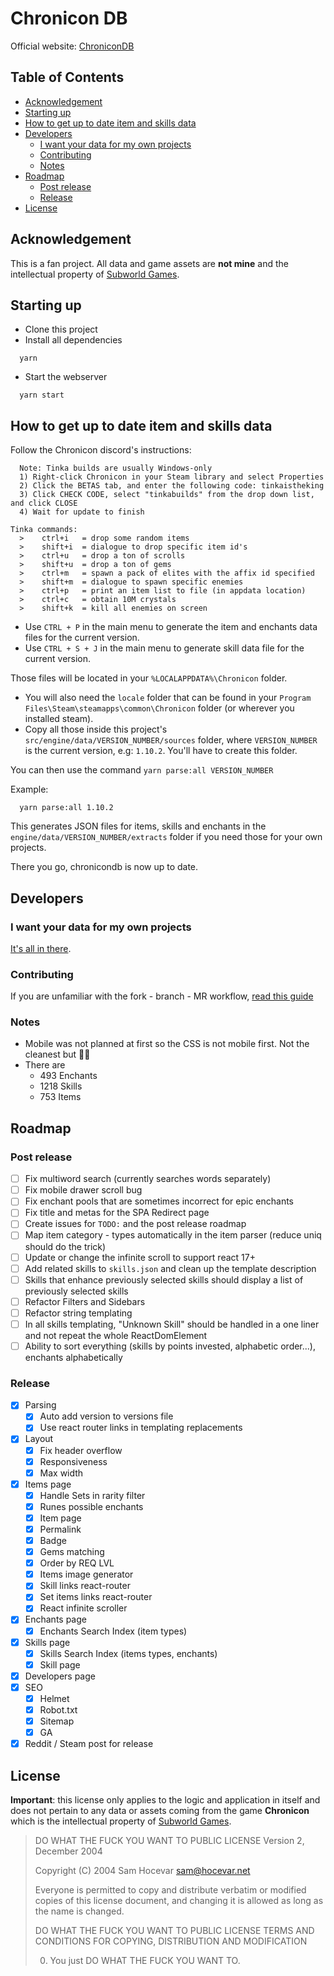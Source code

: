 # Chronicon DB

Official website: [ChroniconDB](https://chronicondb.com)

## Table of Contents

- [Acknowledgement](#acknowledgement)
- [Starting up](#starting-up)
- [How to get up to date item and skills data](#how-to-get-up-to-date-item-and-skills-data)
- [Developers](#developers)
  * [I want your data for my own projects](#i-want-your-data-for-my-own-projects)
  * [Contributing](#contributing)
  * [Notes](#notes)
- [Roadmap](#roadmap)
  * [Post release](#post-release)
  * [Release](#release)
- [License](#license)

## Acknowledgement

This is a fan project. All data and game assets are **not mine** and the intellectual property of [Subworld Games](https://www.subworldgames.com/chronicon/).

## Starting up

- Clone this project
- Install all dependencies
```
  yarn
```
- Start the webserver
```
  yarn start
```

## How to get up to date item and skills data

Follow the Chronicon discord's instructions:
```
  Note: Tinka builds are usually Windows-only
  1) Right-click Chronicon in your Steam library and select Properties
  2) Click the BETAS tab, and enter the following code: tinkaistheking
  3) Click CHECK CODE, select "tinkabuilds" from the drop down list, and click CLOSE
  4) Wait for update to finish
```

```
Tinka commands:
  >    ctrl+i   = drop some random items
  >    shift+i  = dialogue to drop specific item id's
  >    ctrl+u   = drop a ton of scrolls
  >    shift+u  = drop a ton of gems
  >    ctrl+m   = spawn a pack of elites with the affix id specified
  >    shift+m  = dialogue to spawn specific enemies
  >    ctrl+p   = print an item list to file (in appdata location)
  >    ctrl+c   = obtain 10M crystals
  >    shift+k  = kill all enemies on screen
```

- Use `CTRL + P` in the main menu to generate the item and enchants data files for the current version.
- Use `CTRL + S + J` in the main menu to generate skill data file for the current version.

Those files will be located in your `%LOCALAPPDATA%\Chronicon` folder.

- You will also need the `locale` folder that can be found in your `Program Files\Steam\steamapps\common\Chronicon` folder (or wherever you installed steam).
- Copy all those inside this project's `src/engine/data/VERSION_NUMBER/sources` folder, where `VERSION_NUMBER` is the current version, e.g: `1.10.2`. You'll have to create this folder.

You can then use the command `yarn parse:all VERSION_NUMBER`

Example:
```
  yarn parse:all 1.10.2
```

This generates JSON files for items, skills and enchants in the `engine/data/VERSION_NUMBER/extracts` folder if you need those for your own projects.

There you go, chronicondb is now up to date.

## Developers

### I want your data for my own projects

[It's all in there](https://chronicondb.com/developers).

### Contributing

If you are unfamiliar with the fork - branch - MR workflow, [read this guide](https://github.com/firstcontributions/first-contributions)

### Notes

- Mobile was not planned at first so the CSS is not mobile first. Not the cleanest but 🤷‍♀️
- There are
  - 493 Enchants
  - 1218 Skills
  - 753 Items

## Roadmap

### Post release

- [ ] Fix multiword search (currently searches words separately)
- [ ] Fix mobile drawer scroll bug
- [ ] Fix enchant pools that are sometimes incorrect for epic enchants
- [ ] Fix title and metas for the SPA Redirect page
- [ ] Create issues for `TODO:` and the post release roadmap
- [ ] Map item category - types automatically in the item parser (reduce uniq should do the trick)
- [ ] Update or change the infinite scroll to support react 17+
- [ ] Add related skills to `skills.json` and clean up the template description
- [ ] Skills that enhance previously selected skills should display a list of previously selected skills
- [ ] Refactor Filters and Sidebars
- [ ] Refactor string templating
- [ ] In all skills templating, "Unknown Skill" should be handled in a one liner and not repeat the whole ReactDomElement
- [ ] Ability to sort everything (skills by points invested, alphabetic order...), enchants alphabetically

### Release

- [x] Parsing
  - [x] Auto add version to versions file
  - [x] Use react router links in templating replacements
- [x] Layout
  - [x] Fix header overflow
  - [x] Responsiveness
  - [x] Max width
- [x] Items page
  - [x] Handle Sets in rarity filter
  - [x] Runes possible enchants
  - [x] Item page
  - [x] Permalink
  - [x] Badge
  - [x] Gems matching
  - [x] Order by REQ LVL
  - [x] Items image generator
  - [x] Skill links react-router
  - [x] Set items links react-router
  - [x] React infinite scroller
- [x] Enchants page
  - [x] Enchants Search Index (item types)
- [x] Skills page
  - [x] Skills Search Index (items types, enchants)
  - [x] Skill page
- [x] Developers page
- [x] SEO
  - [x] Helmet
  - [x] Robot.txt
  - [x] Sitemap
  - [x] GA
- [x] Reddit / Steam post for release

## License

**Important**: this license only applies to the logic and application in itself and does not pertain to any data or assets coming from the game **Chronicon** which is the intellectual property of [Subworld Games](https://www.subworldgames.com/chronicon/).


> DO WHAT THE FUCK YOU WANT TO PUBLIC LICENSE
> Version 2, December 2004
>
> Copyright (C) 2004 Sam Hocevar <sam@hocevar.net>
>
> Everyone is permitted to copy and distribute verbatim or modified
> copies of this license document, and changing it is allowed as long
> as the name is changed.
>
> DO WHAT THE FUCK YOU WANT TO PUBLIC LICENSE
> TERMS AND CONDITIONS FOR COPYING, DISTRIBUTION AND MODIFICATION
>
> 0. You just DO WHAT THE FUCK YOU WANT TO.